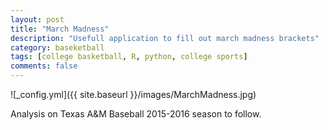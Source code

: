 ```yaml
---
layout: post
title: "March Madness"
description: "Usefull application to fill out march madness brackets"
category: baseketball
tags: [college basketball, R, python, college sports]
comments: false
---
```


![_config.yml]({{ site.baseurl }}/images/MarchMadness.jpg)

Analysis on Texas A&M Baseball 2015-2016 season to follow. 